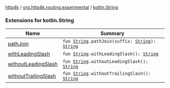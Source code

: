 [http4k](../../index.md) / [org.http4k.routing.experimental](../index.md) / [kotlin.String](./index.md)

### Extensions for kotlin.String

| Name | Summary |
|---|---|
| [pathJoin](path-join.md) | `fun `[`String`](https://kotlinlang.org/api/latest/jvm/stdlib/kotlin/-string/index.html)`.pathJoin(suffix: `[`String`](https://kotlinlang.org/api/latest/jvm/stdlib/kotlin/-string/index.html)`): `[`String`](https://kotlinlang.org/api/latest/jvm/stdlib/kotlin/-string/index.html) |
| [withLeadingSlash](with-leading-slash.md) | `fun `[`String`](https://kotlinlang.org/api/latest/jvm/stdlib/kotlin/-string/index.html)`.withLeadingSlash(): `[`String`](https://kotlinlang.org/api/latest/jvm/stdlib/kotlin/-string/index.html) |
| [withoutLeadingSlash](without-leading-slash.md) | `fun `[`String`](https://kotlinlang.org/api/latest/jvm/stdlib/kotlin/-string/index.html)`.withoutLeadingSlash(): `[`String`](https://kotlinlang.org/api/latest/jvm/stdlib/kotlin/-string/index.html) |
| [withoutTrailingSlash](without-trailing-slash.md) | `fun `[`String`](https://kotlinlang.org/api/latest/jvm/stdlib/kotlin/-string/index.html)`.withoutTrailingSlash(): `[`String`](https://kotlinlang.org/api/latest/jvm/stdlib/kotlin/-string/index.html) |
